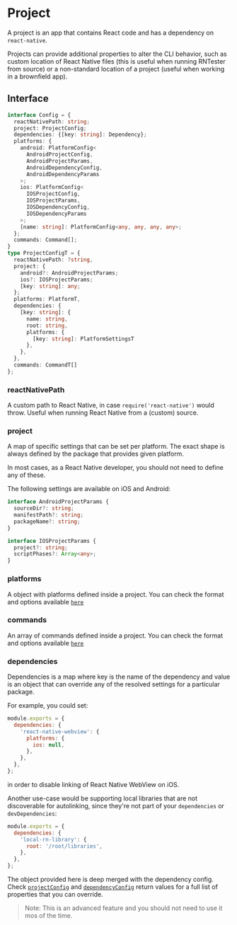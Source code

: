 # Project

A project is an app that contains React code and has a dependency on `react-native`.

Projects can provide additional properties to alter the CLI behavior, such as custom location of React Native files (this is useful when running RNTester from source) or a non-standard location of a project (useful when working in a brownfield app).

## Interface

```ts
interface Config = {
  reactNativePath: string;
  project: ProjectConfig;
  dependencies: {[key: string]: Dependency};
  platforms: {
    android: PlatformConfig<
      AndroidProjectConfig,
      AndroidProjectParams,
      AndroidDependencyConfig,
      AndroidDependencyParams
    >;
    ios: PlatformConfig<
      IOSProjectConfig,
      IOSProjectParams,
      IOSDependencyConfig,
      IOSDependencyParams
    >;
    [name: string]: PlatformConfig<any, any, any, any>;
  };
  commands: Command[];
}
type ProjectConfigT = {
  reactNativePath: ?string,
  project: {
    android?: AndroidProjectParams;
    ios?: IOSProjectParams;
    [key: string]: any;
  };
  platforms: PlatformT,
  dependencies: {
    [key: string]: {
      name: string,
      root: string,
      platforms: {
        [key: string]: PlatformSettingsT
      },
    },
  },
  commands: CommandT[]
};
```

### reactNativePath

A custom path to React Native, in case `require('react-native')` would throw. Useful when running
React Native from a (custom) source.

### project

A map of specific settings that can be set per platform. The exact shape is always defined by the package that provides given platform.

In most cases, as a React Native developer, you should not need to define any of these.

The following settings are available on iOS and Android:

```ts
interface AndroidProjectParams {
  sourceDir?: string;
  manifestPath?: string;
  packageName?: string;
}

interface IOSProjectParams {
  project?: string;
  scriptPhases?: Array<any>;
}
```

### platforms

A object with platforms defined inside a project. You can check the format and options available [`here`](platforms.md#platform-interface)

### commands

An array of commands defined inside a project. You can check the format and options available [`here`](plugins.md#command-interface)

### dependencies

Dependencies is a map where key is the name of the dependency and value is an object that can override any of the resolved settings for a particular package.

For example, you could set:

```js
module.exports = {
  dependencies: {
    'react-native-webview': {
      platforms: {
        ios: null,
      },
    },
  },
};
```

in order to disable linking of React Native WebView on iOS.

Another use-case would be supporting local libraries that are not discoverable for autolinking, since they're not part of your `dependencies` or `devDependencies`:

```js
module.exports = {
  dependencies: {
    'local-rn-library': {
      root: '/root/libraries',
    },
  },
};
```

The object provided here is deep merged with the dependency config. Check [`projectConfig`](platforms.md#projectconfig) and [`dependencyConfig`](platforms.md#dependencyConfig) return values for a full list of properties that you can override.

> Note: This is an advanced feature and you should not need to use it mos of the time.
